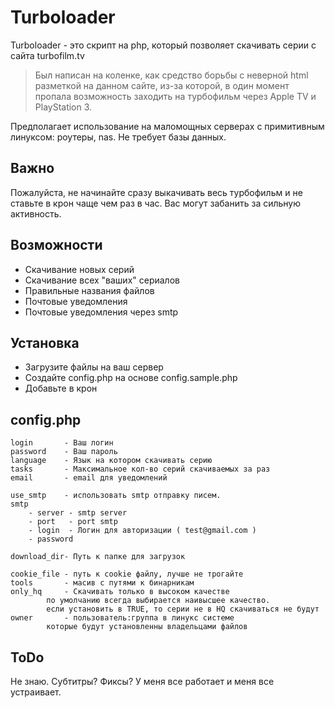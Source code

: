 Turboloader
=========

Turboloader - это скрипт на php, который позволяет скачивать серии с сайта turbofilm.tv
> Был написан на коленке, как средство борьбы с неверной html разметкой на данном сайте, из-за которой, в один момент пропала возможность заходить на турбофильм через Apple TV и PlayStation 3.

Предполагает использование на маломощных серверах с примитивным линуксом: роутеры, nas. Не требует базы данных.

## Важно
Пожалуйста, не начинайте сразу выкачивать весь турбофильм и не ставьте в крон чаще чем раз в час. Вас могут забанить за сильную активность.

## Возможности
+ Скачивание новых серий
+ Скачивание всех "ваших" сериалов
+ Правильные названия файлов
+ Почтовые уведомления
+ Почтовые уведомления через smtp

## Установка

+ Загрузите файлы на ваш сервер
+ Создайте config.php на основе config.sample.php
+ Добавьте в крон

## config.php

```
login       - Ваш логин
password    - Ваш пароль
language    - Язык на котором скачивать серию
tasks       - Максимальное кол-во серий скачиваемых за раз
email       - email для уведомлений

use_smtp    - использовать smtp отправку писем.
smtp
    - server - smtp server
    - port   - port smtp
    - login  - Логин для авторизации ( test@gmail.com )
    - password

download_dir- Путь к папке для загрузок

cookie_file - путь к cookie файлу, лучше не трогайте
tools       - масив с путями к бинарникам
only_hq     - Скачивать только в высоком качестве
        по умолчанию всегда выбирается наивысшее качество.
        если установить в TRUE, то серии не в HQ скачиваться не будут
owner       - пользователь:группа в линукс системе
        которые будут установленны владельцами файлов
```

## ToDo
Не знаю. Субтитры? Фиксы? У меня все работает и меня все устраивает.
